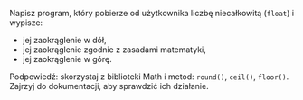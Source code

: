 Napisz program, który pobierze od użytkownika liczbę niecałkowitą (`float`) i wypisze:
* jej zaokrąglenie w dół,
* jej zaokrąglenie zgodnie z zasadami matematyki,
* jej zaokrąglenie w górę.

<div class="hint">

Podpowiedź: skorzystaj z biblioteki Math i metod: `round()`, `ceil()`, `floor()`. Zajrzyj do dokumentacji, aby sprawdzić ich działanie.
</div>


